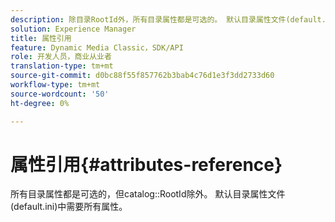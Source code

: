 ```yaml
---
description: 除目录RootId外，所有目录属性都是可选的。 默认目录属性文件(default.ini)中需要所有属性。
solution: Experience Manager
title: 属性引用
feature: Dynamic Media Classic，SDK/API
role: 开发人员，商业从业者
translation-type: tm+mt
source-git-commit: d0bc88f55f857762b3bab4c76d1e3f3dd2733d60
workflow-type: tm+mt
source-wordcount: '50'
ht-degree: 0%

---
```



# 属性引用{#attributes-reference}

所有目录属性都是可选的，但catalog::RootId除外。 默认目录属性文件(default.ini)中需要所有属性。


